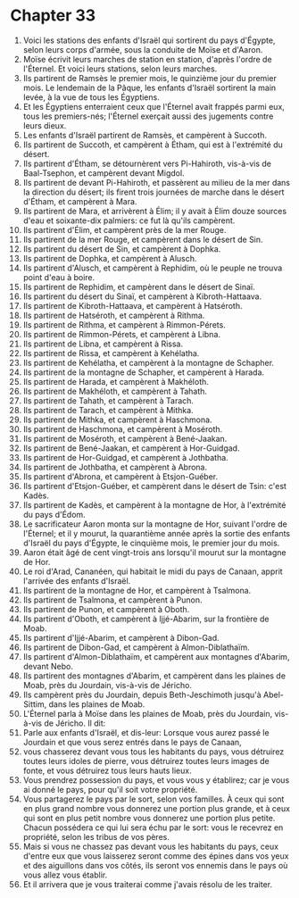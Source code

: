 # Chapter 33

1. Voici les stations des enfants d'Israël qui sortirent du pays d'Égypte, selon leurs corps d'armée, sous la conduite de Moïse et d'Aaron.
2. Moïse écrivit leurs marches de station en station, d'après l'ordre de l'Éternel. Et voici leurs stations, selon leurs marches.
3. Ils partirent de Ramsès le premier mois, le quinzième jour du premier mois. Le lendemain de la Pâque, les enfants d'Israël sortirent la main levée, à la vue de tous les Égyptiens.
4. Et les Égyptiens enterraient ceux que l'Éternel avait frappés parmi eux, tous les premiers-nés; l'Éternel exerçait aussi des jugements contre leurs dieux.
5. Les enfants d'Israël partirent de Ramsès, et campèrent à Succoth.
6. Ils partirent de Succoth, et campèrent à Étham, qui est à l'extrémité du désert.
7. Ils partirent d'Étham, se détournèrent vers Pi-Hahiroth, vis-à-vis de Baal-Tsephon, et campèrent devant Migdol.
8. Ils partirent de devant Pi-Hahiroth, et passèrent au milieu de la mer dans la direction du désert; ils firent trois journées de marche dans le désert d'Étham, et campèrent à Mara.
9. Ils partirent de Mara, et arrivèrent à Élim; il y avait à Élim douze sources d'eau et soixante-dix palmiers: ce fut là qu'ils campèrent.
10. Ils partirent d'Élim, et campèrent près de la mer Rouge.
11. Ils partirent de la mer Rouge, et campèrent dans le désert de Sin.
12. Ils partirent du désert de Sin, et campèrent à Dophka.
13. Ils partirent de Dophka, et campèrent à Alusch.
14. Ils partirent d'Alusch, et campèrent à Rephidim, où le peuple ne trouva point d'eau à boire.
15. Ils partirent de Rephidim, et campèrent dans le désert de Sinaï.
16. Ils partirent du désert du Sinaï, et campèrent à Kibroth-Hattaava.
17. Ils partirent de Kibroth-Hattaava, et campèrent à Hatséroth.
18. Ils partirent de Hatséroth, et campèrent à Rithma.
19. Ils partirent de Rithma, et campèrent à Rimmon-Pérets.
20. Ils partirent de Rimmon-Pérets, et campèrent à Libna.
21. Ils partirent de Libna, et campèrent à Rissa.
22. Ils partirent de Rissa, et campèrent à Kehélatha.
23. Ils partirent de Kehélatha, et campèrent à la montagne de Schapher.
24. Ils partirent de la montagne de Schapher, et campèrent à Harada.
25. Ils partirent de Harada, et campèrent à Makhéloth.
26. Ils partirent de Makhéloth, et campèrent à Tahath.
27. Ils partirent de Tahath, et campèrent à Tarach.
28. Ils partirent de Tarach, et campèrent à Mithka.
29. Ils partirent de Mithka, et campèrent à Haschmona.
30. Ils partirent de Haschmona, et campèrent à Moséroth.
31. Ils partirent de Moséroth, et campèrent à Bené-Jaakan.
32. Ils partirent de Bené-Jaakan, et campèrent à Hor-Guidgad.
33. Ils partirent de Hor-Guidgad, et campèrent à Jothbatha.
34. Ils partirent de Jothbatha, et campèrent à Abrona.
35. Ils partirent d'Abrona, et campèrent à Etsjon-Guéber.
36. Ils partirent d'Etsjon-Guéber, et campèrent dans le désert de Tsin: c'est Kadès.
37. Ils partirent de Kadès, et campèrent à la montagne de Hor, à l'extrémité du pays d'Édom.
38. Le sacrificateur Aaron monta sur la montagne de Hor, suivant l'ordre de l'Éternel; et il y mourut, la quarantième année après la sortie des enfants d'Israël du pays d'Égypte, le cinquième mois, le premier jour du mois.
39. Aaron était âgé de cent vingt-trois ans lorsqu'il mourut sur la montagne de Hor.
40. Le roi d'Arad, Cananéen, qui habitait le midi du pays de Canaan, apprit l'arrivée des enfants d'Israël.
41. Ils partirent de la montagne de Hor, et campèrent à Tsalmona.
42. Ils partirent de Tsalmona, et campèrent à Punon.
43. Ils partirent de Punon, et campèrent à Oboth.
44. Ils partirent d'Oboth, et campèrent à Ijjé-Abarim, sur la frontière de Moab.
45. Ils partirent d'Ijjé-Abarim, et campèrent à Dibon-Gad.
46. Ils partirent de Dibon-Gad, et campèrent à Almon-Diblathaïm.
47. Ils partirent d'Almon-Diblathaïm, et campèrent aux montagnes d'Abarim, devant Nebo.
48. Ils partirent des montagnes d'Abarim, et campèrent dans les plaines de Moab, près du Jourdain, vis-à-vis de Jéricho.
49. Ils campèrent près du Jourdain, depuis Beth-Jeschimoth jusqu'à Abel-Sittim, dans les plaines de Moab.
50. L'Éternel parla à Moïse dans les plaines de Moab, près du Jourdain, vis-à-vis de Jéricho. Il dit:
51. Parle aux enfants d'Israël, et dis-leur: Lorsque vous aurez passé le Jourdain et que vous serez entrés dans le pays de Canaan,
52. vous chasserez devant vous tous les habitants du pays, vous détruirez toutes leurs idoles de pierre, vous détruirez toutes leurs images de fonte, et vous détruirez tous leurs hauts lieux.
53. Vous prendrez possession du pays, et vous vous y établirez; car je vous ai donné le pays, pour qu'il soit votre propriété.
54. Vous partagerez le pays par le sort, selon vos familles. À ceux qui sont en plus grand nombre vous donnerez une portion plus grande, et à ceux qui sont en plus petit nombre vous donnerez une portion plus petite. Chacun possédera ce qui lui sera échu par le sort: vous le recevrez en propriété, selon les tribus de vos pères.
55. Mais si vous ne chassez pas devant vous les habitants du pays, ceux d'entre eux que vous laisserez seront comme des épines dans vos yeux et des aiguillons dans vos côtés, ils seront vos ennemis dans le pays où vous allez vous établir.
56. Et il arrivera que je vous traiterai comme j'avais résolu de les traiter.

